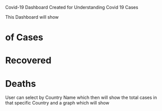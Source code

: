 Covid-19 Dashboard Created for Understanding Covid 19 Cases 

This Dashboard will show 
# of Cases
# Recovered
# Deaths

User can select by Country Name which then will show the total cases in that specific Country and a graph which will show
